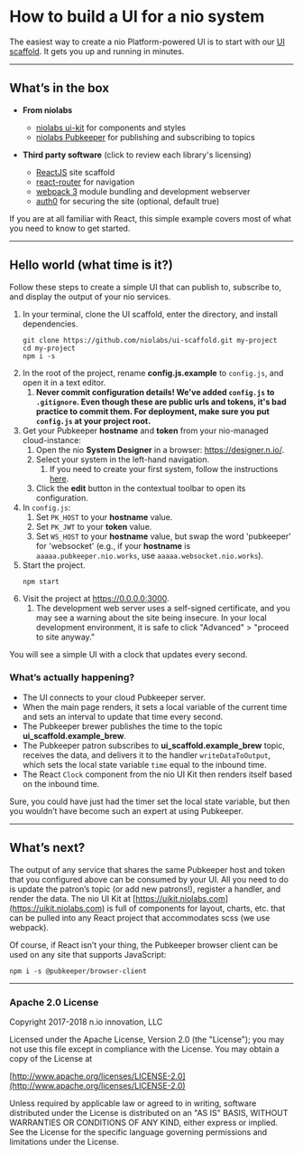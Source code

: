 # How to build a UI for a nio system
The easiest way to create a nio Platform-powered UI is to start with our [UI scaffold](https://github.com/niolabs/ui-scaffold). It gets you up and running in minutes.

---

## What’s in the box

- **From niolabs**
    - [niolabs ui-kit](https://uikit.niolabs.com/) for components and styles
    - [niolabs Pubkeeper](https://niolabs.com/product/pubkeeper) for publishing and subscribing to topics


- **Third party software** (click to review each library's licensing)
    - [ReactJS](https://reactjs.org/) site scaffold
    - [react-router](https://reacttraining.com/react-router/) for navigation
    - [webpack 3](https://webpack.js.org/) module bundling and development webserver
    - [auth0](https://auth0.com/) for securing the site (optional, default true)


If you are at all familiar with React, this simple example covers most of what you need to know to get started.

---

## Hello world (what time is it?)

Follow these steps to create a simple UI that can publish to, subscribe to, and display the output of your nio services.

1. In your terminal, clone the UI scaffold, enter the directory, and install dependencies.
    ```
    git clone https://github.com/niolabs/ui-scaffold.git my-project
    cd my-project
    npm i -s
    ```
1. In the root of the project, rename **config.js.example** to `config.js`, and open it in a text editor.
    1. **Never commit configuration details! We've added `config.js` to `.gitignore`. Even though these are public urls and tokens, it's bad practice to commit them. For deployment, make sure you put `config.js` at your project root.**
1. Get your Pubkeeper **hostname** and **token** from your nio-managed cloud-instance:
    1. Open the nio **System Designer** in a browser: https://designer.n.io/.
    1. Select your system in the left-hand navigation.
        1. If you need to create your first system, follow the instructions [here](/system-designer/designer-tasks.md#create-a-system).
    1. Click the **edit** button in the contextual toolbar to open its configuration.
1. In `config.js`:
    1. Set `PK_HOST` to your **hostname** value.
    1. Set `PK_JWT` to your **token** value.
    1. Set `WS_HOST` to your **hostname** value, but swap the word 'pubkeeper' for 'websocket' (e.g., if your **hostname** is `aaaaa.pubkeeper.nio.works`, use `aaaaa.websocket.nio.works`).
1. Start the project.
    ```
    npm start
    ```
1. Visit the project at https://0.0.0.0:3000.
    1. The development web server uses a self-signed certificate, and you may see a warning about the site being insecure. In your local development environment, it is safe to click "Advanced" > "proceed to site anyway."

You will see a simple UI with a clock that updates every second.

### What’s actually happening?

  - The UI connects to your cloud Pubkeeper server.
  - When the main page renders, it sets a local variable of the current time and sets an interval to update that time every second.
  - The Pubkeeper brewer publishes the time to the topic **ui_scaffold.example_brew**.
  - The Pubkeeper patron subscribes to **ui_scaffold.example_brew** topic, receives the data, and delivers it to the handler `writeDataToOutput`, which sets the local state variable `time` equal to the inbound time.
  - The React `Clock` component from the nio UI Kit then renders itself based on the inbound time.

Sure, you could have just had the timer set the local state variable, but then you wouldn’t have become such an expert at using Pubkeeper.

---

## What’s next?
The output of any service that shares the same Pubkeeper host and token that you configured above can be consumed by your UI. All you need to do is update the patron’s topic (or add new patrons!), register a handler, and render the data.
The nio UI Kit at [https://uikit.niolabs.com](https://uikit.niolabs.com) is full of components for layout, charts, etc. that can be pulled into any React project that accommodates scss (we use webpack).

Of course, if React isn’t your thing, the Pubkeeper browser client can be used on any site that supports JavaScript:
 ```
 npm i -s @pubkeeper/browser-client
 ```

---

### Apache 2.0 License

Copyright 2017-2018 n.io innovation, LLC

Licensed under the Apache License, Version 2.0 (the "License");
you may not use this file except in compliance with the License.
You may obtain a copy of the License at

[http://www.apache.org/licenses/LICENSE-2.0](http://www.apache.org/licenses/LICENSE-2.0)

Unless required by applicable law or agreed to in writing, software
distributed under the License is distributed on an "AS IS" BASIS,
WITHOUT WARRANTIES OR CONDITIONS OF ANY KIND, either express or implied.
See the License for the specific language governing permissions and
limitations under the License.
